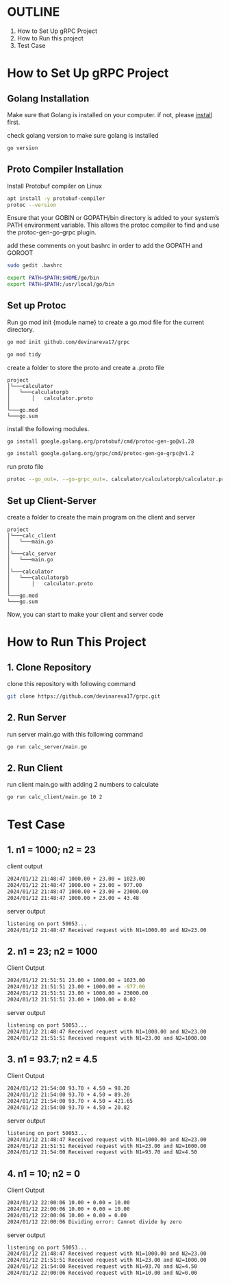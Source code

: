 # OUTLINE
1. How to Set Up gRPC Project
2. How to Run this project
3. Test Case

# How to Set Up gRPC Project


## Golang Installation

Make sure that Golang is installed on your computer. if not, please [install](https://go.dev/doc/install) first.

check golang version to make sure golang is installed

```bash
go version
```

## Proto Compiler Installation

Install Protobuf compiler on Linux

```bash
apt install -y protobuf-compiler
protoc --version  

```
Ensure that your GOBIN or GOPATH/bin directory is added to your system’s PATH environment variable. This allows the protoc compiler to find and use the protoc-gen-go-grpc plugin.

add these comments on yout bashrc in order to add the GOPATH and GOROOT

```bash
sudo gedit .bashrc
```

```bash
export PATH=$PATH:$HOME/go/bin
export PATH=$PATH:/usr/local/go/bin
```


## Set up Protoc

Run go mod init {module name} to create a go.mod file for the current directory.


```bash
go mod init github.com/devinareva17/grpc
```
```bash
go mod tidy
```

create a folder to store the proto and create a .proto file
```
project
│└───calculator
│   └───calculatorpb
│       │   calculator.proto
│   
└───go.mod
└───go.sum
```


install the following modules.
```bash
go install google.golang.org/protobuf/cmd/protoc-gen-go@v1.28
```
```bash
go install google.golang.org/grpc/cmd/protoc-gen-go-grpc@v1.2
```

run proto file
```bash
protoc --go_out=. --go-grpc_out=. calculator/calculatorpb/calculator.proto
```

## Set up Client-Server

create a folder to create the main program on the client and server
```
project
│└───calc_client
│   └───main.go
│ 
│└───calc_server
│   └───main.go
│ 
│└───calculator
│   └───calculatorpb
│       │   calculator.proto
│   
└───go.mod
└───go.sum
```
Now, you can start to make your client and server code

# How to Run This Project

## 1. Clone Repository 

clone this repository with following command
```bash
git clone https://github.com/devinareva17/grpc.git
```

## 2. Run Server

run server main.go with this following command
```bash
go run calc_server/main.go
```

## 2. Run Client
run client main.go with adding 2 numbers to calculate
```bash
go run calc_client/main.go 10 2
```

# Test Case

## 1. n1 = 1000; n2 = 23

client output
```bash
2024/01/12 21:48:47 1000.00 + 23.00 = 1023.00
2024/01/12 21:48:47 1000.00 + 23.00 = 977.00
2024/01/12 21:48:47 1000.00 + 23.00 = 23000.00
2024/01/12 21:48:47 1000.00 + 23.00 = 43.48
```
server output
```bash
listening on port 50053...
2024/01/12 21:48:47 Received request with N1=1000.00 and N2=23.00
```

## 2. n1 = 23; n2 = 1000
Client Output
```bash
2024/01/12 21:51:51 23.00 + 1000.00 = 1023.00
2024/01/12 21:51:51 23.00 + 1000.00 = -977.00
2024/01/12 21:51:51 23.00 + 1000.00 = 23000.00
2024/01/12 21:51:51 23.00 + 1000.00 = 0.02
```
server output
```bash
listening on port 50053...
2024/01/12 21:48:47 Received request with N1=1000.00 and N2=23.00
2024/01/12 21:51:51 Received request with N1=23.00 and N2=1000.00
```

## 3. n1 = 93.7; n2 = 4.5
Client Output
```bash
2024/01/12 21:54:00 93.70 + 4.50 = 98.20
2024/01/12 21:54:00 93.70 + 4.50 = 89.20
2024/01/12 21:54:00 93.70 + 4.50 = 421.65
2024/01/12 21:54:00 93.70 + 4.50 = 20.82
```
server output
```bash
listening on port 50053...
2024/01/12 21:48:47 Received request with N1=1000.00 and N2=23.00
2024/01/12 21:51:51 Received request with N1=23.00 and N2=1000.00
2024/01/12 21:54:00 Received request with N1=93.70 and N2=4.50
```

## 4. n1 = 10; n2 = 0
Client Output
```bash
2024/01/12 22:00:06 10.00 + 0.00 = 10.00
2024/01/12 22:00:06 10.00 + 0.00 = 10.00
2024/01/12 22:00:06 10.00 + 0.00 = 0.00
2024/01/12 22:00:06 Dividing error: Cannot divide by zero
```
server output
```bash
listening on port 50053...
2024/01/12 21:48:47 Received request with N1=1000.00 and N2=23.00
2024/01/12 21:51:51 Received request with N1=23.00 and N2=1000.00
2024/01/12 21:54:00 Received request with N1=93.70 and N2=4.50
2024/01/12 22:00:06 Received request with N1=10.00 and N2=0.00
```


